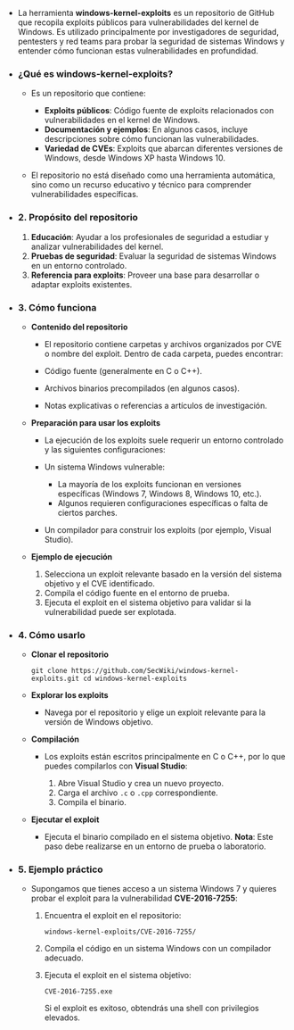- La herramienta **windows-kernel-exploits** es un repositorio de GitHub que recopila exploits públicos para vulnerabilidades del kernel de Windows. Es utilizado principalmente por investigadores de seguridad, pentesters y red teams para probar la seguridad de sistemas Windows y entender cómo funcionan estas vulnerabilidades en profundidad.
- ### ¿Qué es windows-kernel-exploits?
	- Es un repositorio que contiene:
		
		- **Exploits públicos**: Código fuente de exploits relacionados con vulnerabilidades en el kernel de Windows.
		- **Documentación y ejemplos**: En algunos casos, incluye descripciones sobre cómo funcionan las vulnerabilidades.
		- **Variedad de CVEs**: Exploits que abarcan diferentes versiones de Windows, desde Windows XP hasta Windows 10.
		
	- El repositorio no está diseñado como una herramienta automática, sino como un recurso educativo y técnico para comprender vulnerabilidades específicas.

- ### 2. Propósito del repositorio

	1. **Educación**: Ayudar a los profesionales de seguridad a estudiar y analizar vulnerabilidades del kernel.
	2. **Pruebas de seguridad**: Evaluar la seguridad de sistemas Windows en un entorno controlado.
	3. **Referencia para exploits**: Proveer una base para desarrollar o adaptar exploits existentes.

- ### 3. Cómo funciona
	-  **Contenido del repositorio**
	
		- El repositorio contiene carpetas y archivos organizados por CVE o nombre del exploit. Dentro de cada carpeta, puedes encontrar:

		- Código fuente (generalmente en C o C++).
		- Archivos binarios precompilados (en algunos casos).
		- Notas explicativas o referencias a artículos de investigación.

	- **Preparación para usar los exploits**

		- La ejecución de los exploits suele requerir un entorno controlado y las siguientes configuraciones:

		- Un sistema Windows vulnerable:
			- La mayoría de los exploits funcionan en versiones específicas (Windows 7, Windows 8, Windows 10, etc.).
			- Algunos requieren configuraciones específicas o falta de ciertos parches.
		- Un compilador para construir los exploits (por ejemplo, Visual Studio).

	- **Ejemplo de ejecución**

		1. Selecciona un exploit relevante basado en la versión del sistema objetivo y el CVE identificado.
		2. Compila el código fuente en el entorno de prueba.
		3. Ejecuta el exploit en el sistema objetivo para validar si la vulnerabilidad puede ser explotada.



- ### 4. Cómo usarlo

	- **Clonar el repositorio**

		`git clone https://github.com/SecWiki/windows-kernel-exploits.git cd windows-kernel-exploits`

	- **Explorar los exploits**

		- Navega por el repositorio y elige un exploit relevante para la versión de Windows objetivo.

	- **Compilación**

		- Los exploits están escritos principalmente en C o C++, por lo que puedes compilarlos con **Visual Studio**:

			1. Abre Visual Studio y crea un nuevo proyecto.
			2. Carga el archivo `.c` o `.cpp` correspondiente.
			3. Compila el binario.

	- **Ejecutar el exploit**

		- Ejecuta el binario compilado en el sistema objetivo. **Nota**: Este paso debe realizarse en un entorno de prueba o laboratorio.

- ### 5. Ejemplo práctico

	- Supongamos que tienes acceso a un sistema Windows 7 y quieres probar el exploit para la vulnerabilidad **CVE-2016-7255**:

		1. Encuentra el exploit en el repositorio:
		    
		    `windows-kernel-exploits/CVE-2016-7255/`
		    
		2. Compila el código en un sistema Windows con un compilador adecuado.
		3. Ejecuta el exploit en el sistema objetivo:
		    
		    `CVE-2016-7255.exe`
		    
		    Si el exploit es exitoso, obtendrás una shell con privilegios elevados.